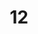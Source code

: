 ---
layout: painting
title: 12
image: /images/paintings/acrylic/JRB Web 28-min.jpg
dimensions: 130mm x 500mm
media: Sumi Ink and Acrylic on Acrylic
group: Acrylic
---